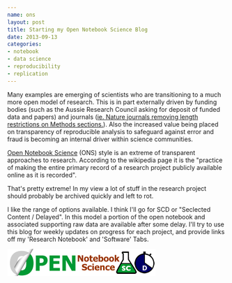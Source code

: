 ```yaml
---
name: ons
layout: post
title: Starting my Open Notebook Science Blog
date: 2013-09-13
categories: 
- notebook
- data science
- reproducibility
- replication
---
```


Many examples are emerging of scientists who are transitioning to a
much more open model of research.  This is in part externally driven
by funding bodies (such as the Aussie Research Council asking for deposit of funded data and papers) and journals
([ie. Nature journals removing length restrictions on Methods sections.](http://www.nature.com/ng/journal/v45/n5/full/ng.2621.html)). Also the increased value being placed on transparency of reproducible analysis to safeguard against error and fraud is becoming an internal driver within science communities.

[Open Notebook Science](http://en.wikipedia.org/wiki/Open_Notebook_Science)
(ONS) style is an extreme of transparent approaches to research.
According to the wikipedia page it is the "practice of making the
entire primary record of a research project publicly available online
as it is recorded".  

That's pretty extreme!  In my view a lot of stuff in the research project should probably be archived quickly and left to rot.

I like the range of options available.  I think I'll go for SCD or "Seclected Content / Delayed".  In this model a portion of the open notebook and associated supporting raw data are available after some delay. I'll try to use this blog for weekly updates on progress for each project, and provide links off my 'Research Notebook' and 'Software' Tabs.

![ONS-SCD.png](/images/ONS-SCD.png)
